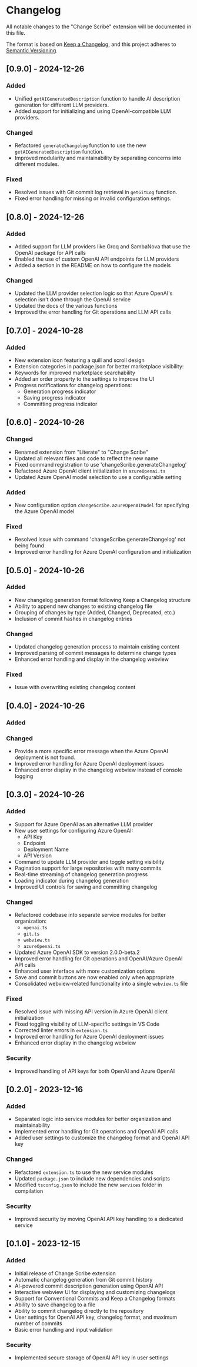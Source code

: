 # Changelog

All notable changes to the "Change Scribe" extension will be documented in this file.

The format is based on [Keep a Changelog](https://keepachangelog.com/en/1.0.0/),
and this project adheres to [Semantic Versioning](https://semver.org/spec/v2.0.0.html).

## [0.9.0] - 2024-12-26
### Added
- Unified `getAIGeneratedDescription` function to handle AI description generation for different LLM providers.
- Added support for initializing and using OpenAI-compatible LLM providers.

### Changed
- Refactored `generateChangelog` function to use the new `getAIGeneratedDescription` function.
- Improved modularity and maintainability by separating concerns into different modules.

### Fixed
- Resolved issues with Git commit log retrieval in `getGitLog` function.
- Fixed error handling for missing or invalid configuration settings.

## [0.8.0] - 2024-12-26
### Added
- Added support for LLM providers like Groq and SambaNova that use the OpenAI package for API calls
- Enabled the use of custom OpenAI API endpoints for LLM providers
- Added a section in the README on how to configure the models

### Changed
- Updated the LLM provider selection logic so that Azure OpenAI's selection isn't done through the OpenAI service
- Updated the docs of the various functions
- Improved the error handling for Git operations and LLM API calls


## [0.7.0] - 2024-10-28
### Added
- New extension icon featuring a quill and scroll design
- Extension categories in package.json for better marketplace visibility:
- Keywords for improved marketplace searchability
- Added an order property to the settings to improve the UI
- Progress notifications for changelog operations:
  - Generation progress indicator
  - Saving progress indicator
  - Committing progress indicator

## [0.6.0] - 2024-10-26

### Changed
- Renamed extension from "Literate" to "Change Scribe"
- Updated all relevant files and code to reflect the new name
- Fixed command registration to use 'changeScribe.generateChangelog'
- Refactored Azure OpenAI client initialization in `azureOpenai.ts`
- Updated Azure OpenAI model selection to use a configurable setting

### Added
- New configuration option `changeScribe.azureOpenAIModel` for specifying the Azure OpenAI model

### Fixed
- Resolved issue with command 'changeScribe.generateChangelog' not being found
- Improved error handling for Azure OpenAI configuration and initialization

## [0.5.0] - 2024-10-26

### Added
- New changelog generation format following Keep a Changelog structure
- Ability to append new changes to existing changelog file
- Grouping of changes by type (Added, Changed, Deprecated, etc.)
- Inclusion of commit hashes in changelog entries

### Changed
- Updated changelog generation process to maintain existing content
- Improved parsing of commit messages to determine change types
- Enhanced error handling and display in the changelog webview

### Fixed
- Issue with overwriting existing changelog content

## [0.4.0] - 2024-10-26
### Added

### Changed
- Provide a more specific error message when the Azure OpenAI deployment is not found.
- Improved error handling for Azure OpenAI deployment issues
- Enhanced error display in the changelog webview instead of console logging

## [0.3.0] - 2024-10-26
### Added
- Support for Azure OpenAI as an alternative LLM provider
- New user settings for configuring Azure OpenAI:
  - API Key
  - Endpoint
  - Deployment Name
  - API Version
- Command to update LLM provider and toggle setting visibility
- Pagination support for large repositories with many commits
- Real-time streaming of changelog generation progress
- Loading indicator during changelog generation
- Improved UI controls for saving and committing changelog

### Changed
- Refactored codebase into separate service modules for better organization:
  - `openai.ts`
  - `git.ts`
  - `webview.ts`
  - `azureOpenai.ts`
- Updated Azure OpenAI SDK to version 2.0.0-beta.2
- Improved error handling for Git operations and OpenAI/Azure OpenAI API calls
- Enhanced user interface with more customization options
- Save and commit buttons are now enabled only when appropriate
- Consolidated webview-related functionality into a single `webview.ts` file

### Fixed
- Resolved issue with missing API version in Azure OpenAI client initialization
- Fixed toggling visibility of LLM-specific settings in VS Code
- Corrected linter errors in `extension.ts`
- Improved error handling for Azure OpenAI deployment issues
- Enhanced error display in the changelog webview

### Security
- Improved handling of API keys for both OpenAI and Azure OpenAI

## [0.2.0] - 2023-12-16

### Added
- Separated logic into service modules for better organization and maintainability
- Implemented error handling for Git operations and OpenAI API calls
- Added user settings to customize the changelog format and OpenAI API key

### Changed
- Refactored `extension.ts` to use the new service modules
- Updated `package.json` to include new dependencies and scripts
- Modified `tsconfig.json` to include the new `services` folder in compilation

### Security
- Improved security by moving OpenAI API key handling to a dedicated service

## [0.1.0] - 2023-12-15

### Added
- Initial release of Change Scribe extension
- Automatic changelog generation from Git commit history
- AI-powered commit description generation using OpenAI API
- Interactive webview UI for displaying and customizing changelogs
- Support for Conventional Commits and Keep a Changelog formats
- Ability to save changelog to a file
- Ability to commit changelog directly to the repository
- User settings for OpenAI API key, changelog format, and maximum number of commits
- Basic error handling and input validation

### Security
- Implemented secure storage of OpenAI API key in user settings
